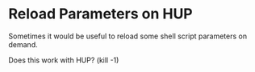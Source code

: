 
Reload Parameters on HUP
========================

Sometimes it would be useful to reload some shell script parameters on demand.

Does this work with HUP? (kill -1)

